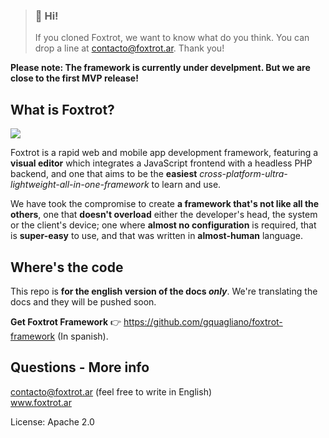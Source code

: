 > ### 👋 Hi!
> If you cloned Foxtrot, we want to know what do you think. You can drop a line at contacto@foxtrot.ar. Thank you!

**Please note: The framework is currently under develpment. But we are close to the first MVP release!**

## What is Foxtrot?

![](https://github.com/gquagliano/foxtrot-framework/wiki/img/editor.jpg)

Foxtrot is a rapid web and mobile app development framework, featuring a **visual editor** which integrates a JavaScript frontend with a headless PHP backend, and one that aims to be the **easiest** *cross-platform-ultra-lightweight-all-in-one-framework* to learn and use.

We have took the compromise to create **a framework that's not like all the others**, one that **doesn't overload** either the developer's head, the system or the client's device; one where **almost no configuration** is required, that is **super-easy** to use, and that was written in **almost-human** language.

## Where's the code

This repo is **for the english version of the docs *only***. We're translating the docs and they will be pushed soon.

**Get Foxtrot Framework** 👉 https://github.com/gquagliano/foxtrot-framework (In spanish).

## Questions - More info

contacto@foxtrot.ar (feel free to write in English)  
www.foxtrot.ar

License: Apache 2.0
